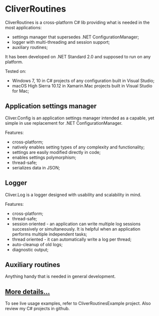 # CliverRoutines

CliverRoutines is a cross-platform C# lib providing what is needed in the most applications:

- settings manager that supersedes .NET ConfigurationManager;
- logger with multi-threading and session support;
- auxiliary routines;

It has been developed on .NET Standard 2.0 and supposed to run on any platform. 

Tested on:
- Windows 7, 10 in C# projects of any configuration built in Visual Studio;
- macOS High Sierra 10.12 in Xamarin.Mac projects built in Visual Studio for Mac;

## Application settings manager
Cliver.Config is an application settings manager intended as a capable, yet simple in use replacement for .NET ConfigurationManager.

Features:
- cross-platform;
- natively enables setting types of any complexity and functionality;
- settings are easily modified directly in code;
- enables settings polymorphism;
- thread-safe;
- serializes data in JSON;

## Logger 
Cliver.Log is a logger designed with usability and scalability in mind.

Features:
- cross-platform;
- thread-safe;
- session oriented - an application can write multiple log sessions successively or simultaneously. It is helpful when an application performs multiple independent tasks;
- thread oriented - it can automatically write a log per thread;
- auto-cleanup of old logs;
- diagnostic output;

## Auxiliary routines 
Anything handy that is needed in general development.


## [More details...](https://sergeystoyan.github.io/CliverRoutines/#1)

To see live usage examples, refer to CliverRoutinesExample project. Also review my C# projects in github.
